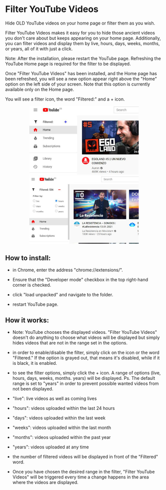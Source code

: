 # Filter YouTube Videos #

Hide OLD YouTube videos on your home page or filter them as you wish.

Filter YouTube Videos makes it easy for you to hide those ancient videos you don't care about but keeps appearing on your home page. Additionally, you can filter videos and display them by live, hours, days, weeks, months, or years, all of it with just a click.

Note: After the installation, please restart the YouTube page. Refreshing the YouTube Home page is required for the filter to be displayed.

Once "Filter YouTube Videos" has been installed, and the Home page has been refreshed, you will see a new option appear right above the "Home" option on the left side of your screen. Note that this option is currently available only on the Home page.

You will see a filter icon, the word "Filtered:" and a + icon.
<p align="center">
  <img src="https://github.com/clean-code-webdev/Filter-YouTube-Videos/blob/main/img/1.jpeg" width="350" title="hover text">
  <img src="https://github.com/clean-code-webdev/Filter-YouTube-Videos/blob/main/img/2.jpeg" width="350" alt="accessibility text">
</p>

## How to install: ##

- in Chrome, enter the address "chrome://extensions/".

-  Ensure that the "Developer mode" checkbox in the top right-hand corner is checked.

- click "load unpacked" and navigate to the folder.

- restart YouTube page.


## How it works: ##

- Note: YouTube chooses the displayed videos. "Filter YouTube Videos" doesn't do anything to choose what videos will be displayed but simply hides videos that are not in the range set in the options.

- in order to enable/disable the filter, simply click on the icon or the word "Filtered." If the option is grayed out, that means it's disabled, while if it is black, it is enabled.

- to see the filter options, simply click the + icon. A range of options (live, hours, days, weeks, months. years) will be displayed. Ps. The default range is set to "years" in order to prevent possible wanted videos from not been displayed.

- "live": live videos as well as coming lives
- "hours": videos uploaded within the last 24 hours
- "days": videos uploaded within the last week
- "weeks": videos uploaded within the last month
- "months": videos uploaded within the past year
- "years": videos uploaded at any time

- the number of filtered videos will be displayed in front of the "Filtered" word.

- Once you have chosen the desired range in the filter, "Filter YouTube Videos" will be triggered every time a change happens in the area where the videos are displayed.
